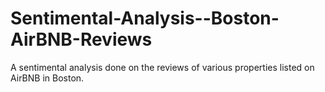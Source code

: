 # Sentimental-Analysis--Boston-AirBNB-Reviews
A sentimental analysis done on the reviews of various properties listed on AirBNB in Boston.
